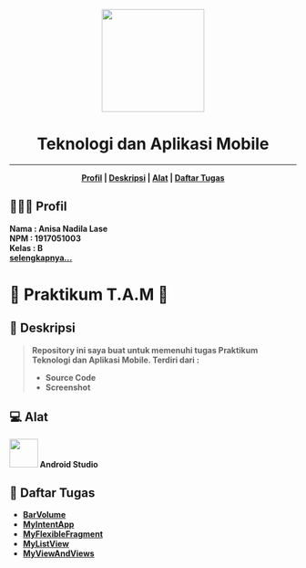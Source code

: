 <p align="center">
  <img src="https://drive.google.com/uc?export=view&id=1ZEaEC4AOxm-dZWDQeSnc6ZpkHlqSuNuP" width="180"/>
</p>

<p>
  <h1 align="center">Teknologi dan Aplikasi Mobile</h1>
</p>
<hr>

<p align="center">
  <b><a href="README.md#profil">Profil</a>
  |
  <b><a href="README.md#deskripsi">Deskripsi</a>
  |
  <b><a href="README.md#alat">Alat</a>
  |
  <b><a href="README.md#daftar-tugas">Daftar Tugas</a>
</p>

## 👩🏻‍💻 Profil
Nama : Anisa Nadila Lase <br>
NPM : 1917051003 <br>
Kelas : B <br>
[selengkapnya...](https://github.com/AnisaNadila26)

# 📱 Praktikum T.A.M 📱
## 📄 Deskripsi
> Repository ini saya buat untuk memenuhi tugas Praktikum Teknologi dan Aplikasi Mobile. Terdiri dari :
> - Source Code
> - Screenshot

## 💻 Alat
<img src="https://drive.google.com/uc?export=view&id=1u6gAk7NzDu8mj8Qg5sn4CFH4dnxqFhII" width="50"/> Android Studio

## 📝 Daftar Tugas
- [BarVolume](https://github.com/AnisaNadila26/1917051003-TAM-B/tree/main/BarVolume)
- [MyIntentApp](https://github.com/AnisaNadila26/1917051003-TAM-B/tree/main/MyIntentApp)
- [MyFlexibleFragment](https://github.com/AnisaNadila26/1917051003-TAM-B/tree/main/MyFlexibleFragment)
- [MyListView](https://github.com/AnisaNadila26/1917051003-TAM-B/tree/main/MyListView)
- [MyViewAndViews](https://github.com/AnisaNadila26/1917051003-TAM-B/tree/main/MyViewAndViews)
